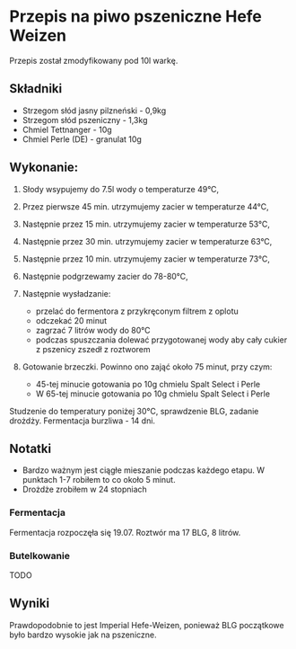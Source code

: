 # Przepis na piwo pszeniczne Hefe Weizen 

Przepis został zmodyfikowany pod 10l warkę.

## Składniki
- Strzegom słód jasny pilzneński - 0,9kg
- Strzegom słód pszeniczny - 1,3kg
- Chmiel Tettnanger - 10g
- Chmiel Perle (DE) - granulat 10g

## Wykonanie:

1. Słody wsypujemy do 7.5l wody o temperaturze 49°C,
2. Przez pierwsze 45 min. utrzymujemy zacier w temperaturze 44°C,
3. Następnie przez 15 min. utrzymujemy zacier w temperaturze 53°C,
4. Następnie przez 30 min. utrzymujemy zacier w temperaturze 63°C,
5. Następnie przez 10 min. utrzymujemy zacier w temperaturze 73°C,
6. Następnie podgrzewamy zacier do 78-80°C,
7. Następnie wysładzanie:
    - przelać do fermentora z przykręconym filtrem z oplotu
    - odczekać 20 minut
    - zagrzać 7 litrów wody do 80°C
    - podczas spuszczania dolewać przygotowanej wody aby cały cukier z pszenicy zszedł z roztworem
    
8. Gotowanie brzeczki. Powinno ono zająć około 75 minut, przy czym:
    - 45-tej minucie gotowania po 10g chmielu Spalt Select i Perle
    - W 65-tej minucie gotowania po 10g chmielu Spalt Select i Perle

Studzenie do temperatury poniżej 30°C, sprawdzenie BLG, zadanie drożdży. Fermentacja burzliwa - 14 dni. 

## Notatki

* Bardzo ważnym jest ciągłe mieszanie podczas każdego etapu. W punktach 1-7 robiłem to co około 5 minut.
* Drożdże zrobiłem w 24 stopniach

### Fermentacja

Fermentacja rozpoczęła się 19.07. Roztwór ma 17 BLG, 8 litrów.

### Butelkowanie

TODO

## Wyniki

Prawdopodobnie to jest Imperial Hefe-Weizen, ponieważ BLG początkowe było bardzo wysokie jak na pszeniczne.
